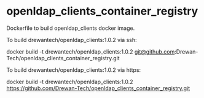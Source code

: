 # openldap_clients_container_registry
Dockerfile to build openldap_clients docker image.

To build drewantech/openldap_clients:1.0.2 via ssh:

docker build -t drewantech/openldap_clients:1.0.2 git@github.com:Drewan-Tech/openldap_clients_container_registry.git

To build drewantech/openldap_clients:1.0.2 via https:

docker build -t drewantech/openldap_clients:1.0.2 https://github.com/Drewan-Tech/openldap_clients_container_registry.git
